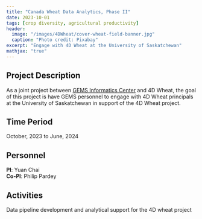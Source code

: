 ```yaml
---
title: "Canada Wheat Data Analytics, Phase II"
date: 2023-10-01
tags: [crop diversity, agricultural productivity]
header:
  image: "/images/4DWheat/cover-wheat-field-banner.jpg"
  caption: "Photo credit: Pixabay"
excerpt: "Engage with 4D Wheat at the University of Saskatchewan"
mathjax: "true"
---
```


## Project Description
As a joint project between [GEMS Informatics Center](https://agroinformatics.org/) and 4D Wheat, the goal of this project is have GEMS personnel to engage with 4D Wheat principals at the University of Saskatchewan in support of the 4D Wheat project.

## Time Period
October, 2023 to June, 2024

## Personnel
**PI**: Yuan Chai   
**Co-PI**: Philip Pardey    

## Activities
Data pipeline development and analytical support for the 4D wheat project